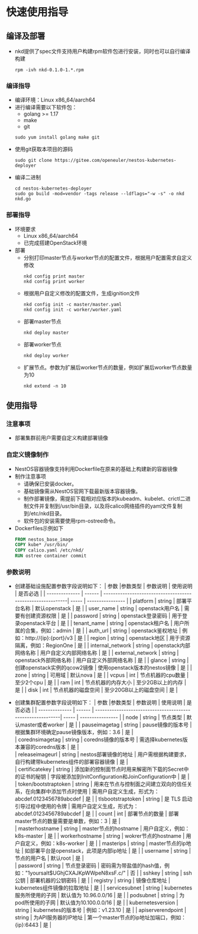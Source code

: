 # 快速使用指导


## 编译及部署

* nkd提供了spec文件支持用户构建rpm软件包进行安装，同时也可以自行编译构建
  ``` shell
  rpm -ivh nkd-0.1.0-1.*.rpm
  ```
  
### 编译指导

* 编译环境：Linux x86_64/aarch64
* 进行编译需要以下软件包：
  * golang >= 1.17
  * make
  * git
  ``` shell
  sudo yum install golang make git
  ```  
* 使用git获取本项目的源码
  ``` shell
  sudo git clone https://gitee.com/openeuler/nestos-kubernetes-deployer
  ```
* 编译二进制
  ``` shell
  cd nestos-kubernetes-deployer
  sudo go build -mod=vendor -tags release --ldflags="-w -s" -o nkd nkd.go
  ```

### 部署指导

* 环境要求
  * Linux x86_64/aarch64
  * 已完成搭建OpenStack环境
* 部署
  * 分别打印master节点与worker节点的配置文件，根据用户配置需求自定义修改
    ``` shell
    nkd config print master
    nkd config print worker
    ```
  * 根据用户自定义修改的配置文件，生成ignition文件
    ``` shell
    nkd config init -c master/master.yaml
    nkd config init -c worker/worker.yaml   
    ```
  * 部署master节点
    ``` shell
    nkd deploy master
    ```
  * 部署worker节点
    ``` shell
    nkd deploy worker
    ```
  * 扩展节点。参数为扩展后worker节点的数量，例如扩展后worker节点数量为10
    ``` shell
    nkd extend -n 10
    ```

## 使用指导

### 注意事项
  * 部署集群前用户需要自定义构建部署镜像

### 自定义镜像制作
* NestOS容器镜像支持利用Dockerfile在原来的基础上构建新的容器镜像
* 制作注意事项
    * 请确保已安装docker。
    * 基础镜像需从NestOS官网下载最新版本容器镜像。
    * 制作部署镜像，需提前下载相对应版本的kubeadm、kubelet、crictl二进制文件并复制到/usr/bin目录，以及将calico网络插件的yaml文件复制到/etc/nkd目录。
    * 软件包的安装需要使用rpm-ostree命令。
 * Dockerfiles示例如下
      ``` dockerfile
      FROM nestos_base_image
      COPY kube* /usr/bin/
      COPY calico.yaml /etc/nkd/
      RUN ostree container commit
      ```

### 参数说明

* 创建基础设施配置参数字段说明如下：
  | 参数           |参数类型  | 参数说明                                                  | 使用说明 | 是否必选         |
  | -------------- | ------  | -----------------------------------------------------------| ----- | ---------------- |
  | platform      | string  | 部署平台名称           | 默认openstack    | 是         |
  | user_name      | string  | openstack用户名           | 需要有创建资源权限    | 是         |
  | password      | string  | openstack登录密码           | 用于登录openstack平台    | 是         |
  | tenant_name      | string  | openstack租户名           | 用户所属的合集，例如：admin    | 是         |
  | auth_url      | string  |  openstack鉴权地址          | 例如：http://{ip}:{port}/v3    | 是         |
  | region      | string  | openstack地区           | 用于资源隔离，例如：RegionOne     | 是         |
  | internal_network      | string  | openstack内部网络名称           | 用户自定义内部网络名称    | 是         |
  | external_network      | string  | openstack外部网络名称           | 用户自定义外部网络名称    | 是         |
  | glance      | string  | 创建openstack实例的qcow2镜像           | 使用openstack版本的nestos镜像    | 是         |
  | zone      | string  | 可用域           | 默认nova    | 是         |
  | vcpus      | int  | 节点机器的cpu数量           | 至少2个cpu    | 是         |
  | ram      | int  |  节点机器的内存大小          | 至少2GB以上的内存    | 是         |
  | disk      | int  | 节点机器的磁盘空间          | 至少20GB以上的磁盘空间    | 是         |

* 创建集群配置参数字段说明如下：
  | 参数           |参数类型  | 参数说明                                                  | 使用说明 | 是否必选         |
  | -------------- | ------  | -----------------------------------------------------------| ----- | ---------------- |
  | node      | string  | 节点类型           | 默认master或者worker    | 是         |
  | pauseimagetag      | string  | pause镜像的版本号          | 根据集群环境确定pause镜像版本，例如：3.6    | 是         |  
  | corednsimagetag      | string  | coredns镜像的版本号           | 需选择kubernetes版本兼容的coredns版本    | 是         |  
  | releaseimageurl      | string  | nestos部署镜像的地址           | 用户需根据构建要求，自行构建带kubernetes组件的部署容器镜像    | 是         |  
  | certificatekey      | string  | 添加新的控制面节点时用来解密所下载的Secret中的证书的秘钥           | 字段被添加到InitConfiguration和JoinConfiguration中    | 是         |    
  | token/bootstraptoken      | string  | 用来在节点与控制面之间建立双向的信任关系，在向集群中添加节点时使用         | 需用户自定义生成，形式为：abcdef.0123456789abcdef       | 是         |
  | tlsbootstraptoken      | string  | 是 TLS 启动引导过程中使用的令牌           |  需用户自定义生成，形式为：abcdef.0123456789abcdef      | 是         |
  | count      | int  | 部署节点的数量           | 部署master节点的数量需要是单数，例如：3       | 是         |  
  | masterhostname      | string  | master节点的hostname           | 用户自定义，例如：k8s-master       | 是         |
  | workerhostname      | string  | wokrer节点的hostname           | 用户自定义，例如：k8s-worker               | 是         |
  | masterips      | string  | master节点的ip地址           | 如部署平台是openstack，此项是内部ip地址    | 是         |
  | username      | string  | 节点的用户名           | 默认root    | 是         |  
  | password      | string  | 节点登录密码           | 密码需为带盐值的hash值，例如："$1$yoursalt$UGhjCXAJKpWWpeN8xsF.c/"    | 否         |
  | sshkey       | string  | ssh公钥           | 部署机器的公钥密码     | 是         |
  | registry       | string  | 镜像仓库地址           | kubernetes组件镜像的拉取地址    | 是         |
  | servicesubnet      | string  |  kubernetes 服务所使用的子网           | 默认值为 10.96.0.0/16    | 是         |
  | podsubnet      | string  |  为pod所使用的子网          | 默认值为10.100.0.0/16    | 是         |
  | kubernetesversion      | string  | kubernetes的版本号           | 例如：v1.23.10     | 是         |
  | apiserverendpoint      | string  | 为API服务器的IP地址       | 第一个master节点的ip地址加端口，例如：{ip}:6443    | 是         |
















